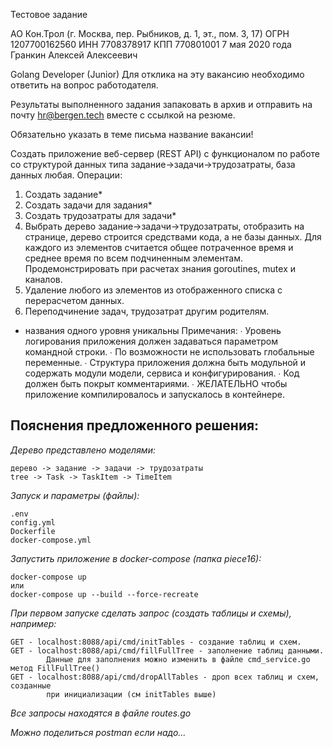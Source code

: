 Тестовое задание 

АО Кон.Трол (г. Москва, пер. Рыбников, д. 1, эт., пом. 3, 17)
ОГРН 1207700162560
ИНН 7708378917
КПП 770801001
7 мая 2020 года
Гранкин Алексей Алексеевич

Golang Developer (Junior)
Для отклика на эту вакансию необходимо ответить на вопрос работодателя.

Результаты выполненного задания запаковать в архив и отправить на почту hr@bergen.tech вместе с ссылкой на резюме.

Обязательно указать в теме письма название вакансии!

Создать приложение веб-сервер (REST API) с функционалом по работе со структурой
данных типа задание->задачи->трудозатраты, база данных любая. Операции:

1. Создать задание*
2. Создать задачи для задания*
3. Создать трудозатраты для задачи*
4. Выбрать дерево задание->задачи->трудозатраты, отобразить на странице,
   дерево строится средствами кода, а не базы данных.
   Для каждого из элементов считается общее потраченное время и среднее время
   по всем подчиненным элементам. Продемонстрировать при расчетах
   знания goroutines, mutex и каналов.
5. Удаление любого из элементов из отображенного списка с перерасчетом данных.
6. Переподчинение задач, трудозатрат другим родителям.
* названия одного уровня уникальны
  Примечания:
  ∙ Уровень логирования приложения должен задаваться параметром командной строки.
  ∙ По возможности не использовать глобальные переменные.
  ∙ Структура приложения должна быть модульной и содержать модули модели, сервиса
    и конфигурирования.
  ∙ Код должен быть покрыт комментариями.
  ∙ ЖЕЛАТЕЛЬНО чтобы приложение компилировалось и запускалось в контейнере.
  

**Пояснения предложенного решения:**
---
_Дерево представлено моделями:_

    дерево -> задание -> задачи -> трудозатраты
    tree -> Task -> TaskItem -> TimeItem

_Запуск и параметры (файлы):_

    .env
    config.yml
    Dockerfile
    docker-compose.yml

_Запустить приложение в docker-compose (папка piece16):_

    docker-compose up
    или
    docker-compose up --build --force-recreate 
    
_При первом запуске сделать запрос (создать таблицы и схемы), например:_

    GET - localhost:8088/api/cmd/initTables - создание таблиц и схем.
    GET - localhost:8088/api/cmd/fillFullTree - заполнение таблиц данными.
            Данные для заполнения можно изменить в файле cmd_service.go метод FillFullTree()
    GET - localhost:8088/api/cmd/dropAllTables - дроп всех таблиц и схем, созданные
            при инициализации (см initTables выше)

_Все запросы находятся в файле routes.go_

_Можно поделиться postman если надо..._
   